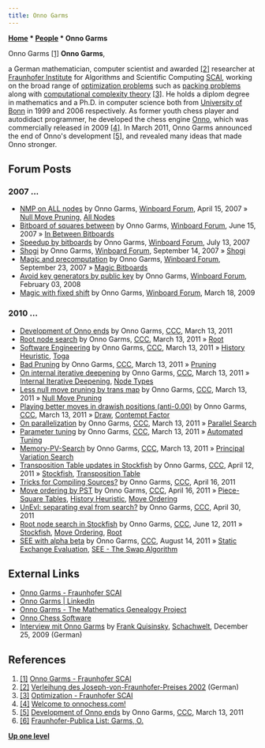 ```yaml
---
title: Onno Garms
---
```

**[Home](Home "Home") \* [People](People "People") \* Onno Garms**



 [](https://www.scai.fraunhofer.de/de/ueber-uns/mitarbeiter/garms.html) Onno Garms <a id="cite-note-1" href="#cite-ref-1">[1]</a> 
**Onno Garms**,  

a German mathematician, computer scientist and awarded <a id="cite-note-2" href="#cite-ref-2">[2]</a> researcher at [Fraunhofer Institute](https://en.wikipedia.org/wiki/Fraunhofer_Society) for Algorithms and Scientific Computing [SCAI](https://en.wikipedia.org/wiki/SCAI), working on the broad range of [optimization problems](https://en.wikipedia.org/wiki/Optimization_problem) such as [packing problems](https://en.wikipedia.org/wiki/Packing_problems) along with [computational complexity theory](https://en.wikipedia.org/wiki/Computational_complexity_theory) <a id="cite-note-3" href="#cite-ref-3">[3]</a>. He holds a diplom degree in mathematics and a Ph.D. in computer science both from [University of Bonn](https://en.wikipedia.org/wiki/University_of_Bonn) in 1999 and 2006 respectively. 
As former youth chess player and autodidact programmer, he developed the chess engine [Onno](Onno "Onno"), which was commercially released in 2009 <a id="cite-note-4" href="#cite-ref-4">[4]</a>. In March 2011, Onno Garms announced the end of Onno's development <a id="cite-note-5" href="#cite-ref-5">[5]</a>, and revealed many ideas that made Onno stronger. 



## Forum Posts


### 2007 ...


* [NMP on ALL nodes](http://www.open-aurec.com/wbforum/viewtopic.php?f=4&t=6392) by Onno Garms, [Winboard Forum](Computer_Chess_Forums "Computer Chess Forums"), April 15, 2007 » [Null Move Pruning](Null_Move_Pruning "Null Move Pruning"), [All Nodes](Node_Types#all-nodes "Node Types")
* [Bitboard of squares between](http://www.open-aurec.com/wbforum/viewtopic.php?f=4&t=6573) by Onno Garms, [Winboard Forum](Computer_Chess_Forums "Computer Chess Forums"), June 15, 2007 » [In Between Bitboards](Square_Attacked_By#InBetween "Square Attacked By")
* [Speedup by bitboards](http://www.open-aurec.com/wbforum/viewtopic.php?f=4&t=6651) by Onno Garms, [Winboard Forum](Computer_Chess_Forums "Computer Chess Forums"), July 13, 2007
* [Shogi](http://www.open-aurec.com/wbforum/viewtopic.php?f=4&t=6807) by Onno Garms, [Winboard Forum](Computer_Chess_Forums "Computer Chess Forums"), September 14, 2007 » [Shogi](Shogi "Shogi")
* [Magic and precomputation](http://www.open-aurec.com/wbforum/viewtopic.php?f=4&t=6823) by Onno Garms, [Winboard Forum](Computer_Chess_Forums "Computer Chess Forums"), September 23, 2007 » [Magic Bitboards](Magic_Bitboards "Magic Bitboards")
* [Avoid key generators by public key](http://www.open-aurec.com/wbforum/viewtopic.php?f=4&t=7105) by Onno Garms, [Winboard Forum](Computer_Chess_Forums "Computer Chess Forums"), February 03, 2008
* [Magic with fixed shift](http://www.open-aurec.com/wbforum/viewtopic.php?f=4&t=50043) by Onno Garms, [Winboard Forum](Computer_Chess_Forums "Computer Chess Forums"), March 18, 2009


### 2010 ...


* [Development of Onno ends](http://www.talkchess.com/forum/viewtopic.php?t=38403) by Onno Garms, [CCC](CCC "CCC"), March 13, 2011
* [Root node search](http://www.talkchess.com/forum/viewtopic.php?t=38404) by Onno Garms, [CCC](CCC "CCC"), March 13, 2011 » [Root](Root "Root")
* [Software Engineering](http://www.talkchess.com/forum/viewtopic.php?t=38406) by Onno Garms, [CCC](CCC "CCC"), March 13, 2011 » [History Heuristic](History_Heuristic "History Heuristic"), [Toga](Toga "Toga")
* [Bad Pruning](http://www.talkchess.com/forum/viewtopic.php?t=38407) by Onno Garms, [CCC](CCC "CCC"), March 13, 2011 » [Pruning](Pruning "Pruning")
* [On internal iterative deepening](http://www.talkchess.com/forum/viewtopic.php?t=38408) by Onno Garms, [CCC](CCC "CCC"), March 13, 2011 » [Internal Iterative Deepening](Internal_Iterative_Deepening "Internal Iterative Deepening"), [Node Types](Node_Types "Node Types")
* [Less null move pruning by trans map](http://www.talkchess.com/forum/viewtopic.php?t=38409) by Onno Garms, [CCC](CCC "CCC"), March 13, 2011 » [Null Move Pruning](Null_Move_Pruning "Null Move Pruning")
* [Playing better moves in drawish positions (anti-0.00)](http://www.talkchess.com/forum/viewtopic.php?t=38410) by Onno Garms, [CCC](CCC "CCC"), March 13, 2011 » [Draw](Draw "Draw"), [Contempt Factor](Contempt_Factor "Contempt Factor")
* [On parallelization](http://www.talkchess.com/forum/viewtopic.php?t=38411) by Onno Garms, [CCC](CCC "CCC"), March 13, 2011 » [Parallel Search](Parallel_Search "Parallel Search")
* [Parameter tuning](http://www.talkchess.com/forum/viewtopic.php?t=38412) by Onno Garms, [CCC](CCC "CCC"), March 13, 2011 » [Automated Tuning](Automated_Tuning "Automated Tuning")
* [Memory-PV-Search](http://www.talkchess.com/forum/viewtopic.php?t=38413) by Onno Garms, [CCC](CCC "CCC"), March 13, 2011 » [Principal Variation Search](Principal_Variation_Search "Principal Variation Search")
* [Transposition Table updates in Stockfish](http://www.talkchess.com/forum/viewtopic.php?t=38740) by Onno Garms, [CCC](CCC "CCC"), April 12, 2011 » [Stockfish](Stockfish "Stockfish"), [Transposition Table](Transposition_Table "Transposition Table")
* [Tricks for Compiling Sources?](http://www.talkchess.com/forum/viewtopic.php?t=38764) by Onno Garms, [CCC](CCC "CCC"), April 16, 2011
* [Move ordering by PST](http://www.talkchess.com/forum/viewtopic.php?t=38766) by Onno Garms, [CCC](CCC "CCC"), April 16, 2011 » [Piece-Square Tables](Piece-Square_Tables "Piece-Square Tables"), [History Heuristic](History_Heuristic "History Heuristic"), [Move Ordering](Move_Ordering "Move Ordering")
* [UnEvI: separating eval from search?](http://www.talkchess.com/forum/viewtopic.php?t=38928) by Onno Garms, [CCC](CCC "CCC"), April 30, 2011
* [Root node search in Stockfish](http://www.talkchess.com/forum/viewtopic.php?t=39346) by Onno Garms, [CCC](CCC "CCC"), June 12, 2011 » [Stockfish](Stockfish "Stockfish"), [Move Ordering](Move_Ordering "Move Ordering"), [Root](Root "Root")
* [SEE with alpha beta](http://www.talkchess.com/forum/viewtopic.php?t=40054) by Onno Garms, [CCC](CCC "CCC"), August 14, 2011 » [Static Exchange Evaluation](Static_Exchange_Evaluation "Static Exchange Evaluation"), [SEE - The Swap Algorithm](SEE_-_The_Swap_Algorithm "SEE - The Swap Algorithm")


## External Links


* [Onno Garms - Fraunhofer SCAI](https://www.scai.fraunhofer.de/de/ueber-uns/mitarbeiter/garms.html)
* [Onno Garms | LinkedIn](https://www.linkedin.com/in/garms/)
* [Onno Garms - The Mathematics Genealogy Project](https://genealogy.math.ndsu.nodak.edu/id.php?id=143929)
* [Onno Chess Software](https://www.onnochess.com/)
* [Interview mit Onno Garms](https://www.schach-welt.de/schach/computerschach/interviews/onno-garms) by [Frank Quisinsky](Frank_Quisinsky "Frank Quisinsky"), [Schachwelt](https://www.schach-welt.de/), December 25, 2009 (German)


## References


1. <a id="cite-ref-1" href="#cite-note-1">[1]</a> [Onno Garms - Fraunhofer SCAI](https://www.scai.fraunhofer.de/de/ueber-uns/mitarbeiter/garms.html)
2. <a id="cite-ref-2" href="#cite-note-2">[2]</a> [Verleihung des Joseph-von-Fraunhofer-Preises 2002](https://www.innovations-report.de/html/berichte/foerderungen-preise/bericht-62246.html) (German)
3. <a id="cite-ref-3" href="#cite-note-3">[3]</a> [Optimization - Fraunhofer SCAI](https://www.scai.fraunhofer.de/en/business-research-areas/optimization.html)
4. <a id="cite-ref-4" href="#cite-note-4">[4]</a> [Welcome to onnochess.com!](http://www.onnochess.com/index.html)
5. <a id="cite-ref-5" href="#cite-note-5">[5]</a> [Development of Onno ends](http://www.talkchess.com/forum/viewtopic.php?t=38403) by Onno Garms, [CCC](CCC "CCC"), March 13, 2011
6. <a id="cite-ref-6" href="#cite-note-6">[6]</a> [Fraunhofer-Publica List: Garms, O.](http://publica.fraunhofer.de/authors/Garms,%20O.)

**[Up one level](People "People")**







 

